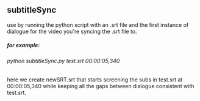 ## subtitleSync
use by running the python script with an .srt file and the first instance of dialogue for the video you're syncing
the .srt file to.
##### for example:
######    python subtitleSync.py test.srt 00:00:05,340
here we create newSRT.srt that starts screening the subs in test.srt at 00:00:05,340 while keeping all the gaps
between dialogue consistent with test.srt.

